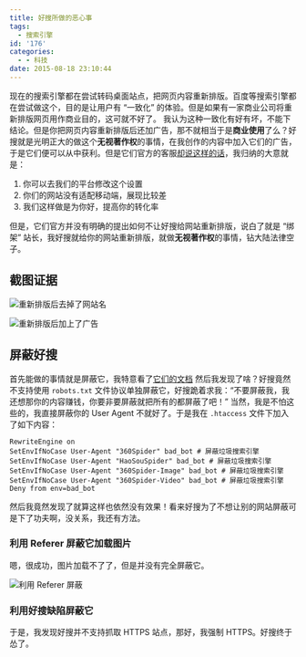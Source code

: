 ```yaml
---
title: 好搜所做的恶心事
tags:
  - 搜索引擎
id: '176'
categories:
  - - 科技
date: 2015-08-18 23:10:44
---
```


现在的搜索引擎都在尝试转码桌面站点，把网页内容重新排版。百度等搜索引擎都在尝试做这个，目的是让用户有 “一致化” 的体验。但是如果有一家商业公司将重新排版网页用作商业目的，这可就不好了。 我认为这种一致化有好有坏，不能下结论。但是你把网页内容重新排版后还加广告，那不就相当于是**商业使用**了么？好搜就是光明正大的做这个**无视著作权**的事情，在我创作的内容中加入它们的广告，于是它们便可以从中获利。但是它们<!-- more -->官方的客服[却说这样的话](http://bbs.360safe.com/thread-4784046-1-1.html#post_38104495)，我归纳的大意就是：

1.  你可以去我们的平台修改这个设置
2.  你们的网站没有适配移动端，展现比较差
3.  我们这样做是为你好，提高你的转化率

但是，它们官方并没有明确的提出如何不让好搜给网站重新排版，说白了就是 “绑架” 站长，我好搜就给你的网站重新排版，就做**无视著作权**的事情，钻大陆法律空子。

## 截图证据

![重新排版后去掉了网站名](/images/2015/haosou-1.png)

![重新排版后加上了广告](/images/2015/haosou-2.png)

## 屏蔽好搜

首先能做的事情就是屏蔽它，我特意看了[它们的文档](http://www.haosou.com/help/help_3_2.html) 然后我发现了啥？好搜竟然不支持使用 `robots.txt` 文件协议单独屏蔽它，好搜跪着求我：“不要屏蔽我，我还想那你的内容赚钱，你要非要屏蔽就把所有的都屏蔽了吧！” 当然，我是不怕这些的，我直接屏蔽你的 User Agent 不就好了。于是我在 `.htaccess` 文件下加入了如下内容：

```
RewriteEngine on
SetEnvIfNoCase User-Agent "360Spider" bad_bot # 屏蔽垃圾搜索引擎
SetEnvIfNoCase User-Agent "HaoSouSpider" bad_bot # 屏蔽垃圾搜索引擎
SetEnvIfNoCase User-Agent "360Spider-Image" bad_bot # 屏蔽垃圾搜索引擎
SetEnvIfNoCase User-Agent "360Spider-Video" bad_bot # 屏蔽垃圾搜索引擎
Deny from env=bad_bot
```

然后我竟然发现了就算这样也依然没有效果！看来好搜为了不想让别的网站屏蔽可是下了功夫啊，没关系，我还有方法。

### 利用 Referer 屏蔽它加载图片

嗯，很成功，图片加载不了了，但是并没有完全屏蔽它。

![利用 Referer 屏蔽](/images/2015/haosou-3.png)

### 利用好搜缺陷屏蔽它

于是，我发现好搜并不支持抓取 HTTPS 站点，那好，我强制 HTTPS。好搜终于怂了。
